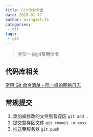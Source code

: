 ```yaml
---
title: Git命令大全
date: 2018-01-17
author: asing1elife
categories:
 - git
tags:
 - git
---
```

> 列举一些git常用命令  

## 代码库相关
[常用 Git 命令清单 - 阮一峰的网络日志](http://www.ruanyifeng.com/blog/2015/12/git-cheat-sheet.html)

## 常规提交
1. 添加被修改的文件到暂存区 `git add .`
2. 提交暂存区文件 `git commit -m xxxx`
3. 推送至服务器 `git push`
